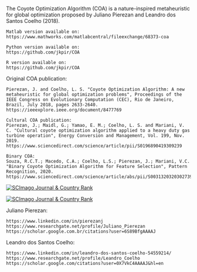 The Coyote Optimization Algorithm (COA) is a nature-inspired metaheuristic for global optimization proposed by Juliano Pierezan and Leandro dos Santos Coelho (2018).

    Matlab version available on:
    https://www.mathworks.com/matlabcentral/fileexchange/68373-coa

    Python version available on:
    https://github.com/jkpir/COA

    R version available on:
    https://github.com/jkpir/COA


Original COA publication:
    
    Pierezan, J. and Coelho, L. S. "Coyote Optimization Algorithm: A new metaheuristic for global optimization problems", Proceedings of the IEEE Congress on Evolutionary Computation (CEC), Rio de Janeiro, Brazil, July 2018, pages 2633-2640.
    https://ieeexplore.ieee.org/document/8477769

    Cultural COA publication:
    Pierezan, J.; Maidl, G.; Yamao, E. M.; Coelho, L. S. and Mariani, V. C. "Cultural coyote optimization algorithm applied to a heavy duty gas turbine operation", Energy Conversion and Management, Vol. 199, Nov. 2019.
    https://www.sciencedirect.com/science/article/pii/S0196890419309239

    Binary COA:
    Souza, R.C.T.; Macedo, C.A.; Coelho, L.S.; Pierezan, J.; Mariani, V.C. "Binary Coyote Optimization Algorithm for Feature Selection", Pattern Recognition, 2020.
    https://www.sciencedirect.com/science/article/abs/pii/S0031320320302739

<a href="https://www.scimagojr.com/journalsearch.php?q=24823&amp;tip=sid&amp;exact=no" title="SCImago Journal &amp; Country Rank"><img border="0" src="https://www.scimagojr.com/journal_img.php?id=24823" alt="SCImago Journal &amp; Country Rank"  /></a>

<a href="https://www.scimagojr.com/journalsearch.php?q=29372&amp;tip=sid&amp;exact=no" title="SCImago Journal &amp; Country Rank"><img border="0" src="https://www.scimagojr.com/journal_img.php?id=29372" alt="SCImago Journal &amp; Country Rank"  /></a>

Juliano Pierezan:
    
    https://www.linkedin.com/in/pierezanj
    https://www.researchgate.net/profile/Juliano_Pierezan
    https://scholar.google.com.br/citations?user=6S89BfgAAAAJ

Leandro dos Santos Coelho:
    
    https://www.linkedin.com/in/leandro-dos-santos-coelho-54559214/
    https://www.researchgate.net/profile/Leandro_Coelho
    https://scholar.google.com/citations?user=0X7VkC4AAAAJ&hl=en
